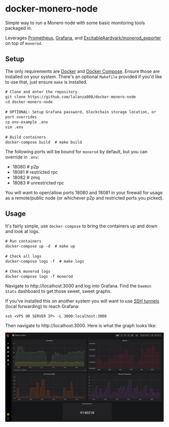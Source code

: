 # docker-monero-node

Simple way to run a Monero node with some basic monitoring tools packaged in.

Leverages [Prometheus](https://prometheus.io/docs/introduction/overview/), [Grafana](https://grafana.com/), and [ExcitableAardvark/monerod_exporter](https://github.com/ExcitableAardvark/monerod_exporter.git) on top of `monerod`.

## Setup

The only requirements are [Docker](https://docs.docker.com/get-docker/) and [Docker Compose](https://docs.docker.com/compose/install/). Ensure those are installed on your system. There's an optional `Makefile` provided if you'd like to use that, just ensure `make` is installed.

```
# Clone and enter the repository
git clone https://github.com/lalanza808/docker-monero-node
cd docker-monero-node

# OPTIONAL: Setup Grafana password, blockchain storage location, or port overrides
cp env-example .env
vim .env

# Build containers
docker-compose build  # make build
```

The following ports will be bound for `monerod` by default, but you can override in `.env`:
- 18080   # p2p
- 18081   # restricted rpc
- 18082   # zmq
- 18083   # unrestricted rpc

You will want to open/allow ports 18080 and 18081 in your firewall for usage as a remote/public node (or whichever p2p and restricted ports you picked).

## Usage

It's fairly simple, use `docker-compose` to bring the containers up and down and look at logs.

```
# Run containers
docker-compose up -d  # make up

# Check all logs
docker-compose logs -f  # make logs

# Check monerod logs
docker-compose logs -f monerod
```

Navigate to http://localhost:3000 and log into Grafana. Find the `Daemon Stats` dashboard to get those sweet, sweet graphs.

If you've installed this on another system you will want to use [SSH tunnels](https://www.ssh.com/ssh/tunneling/example) (local forwarding) to reach Grafana:

```
ssh <VPS OR SERVER IP> -L 3000:localhost:3000
```

Then navigate to http://localhost:3000. Here is what the graph looks like:

![](static/monerod_grafana.png)
